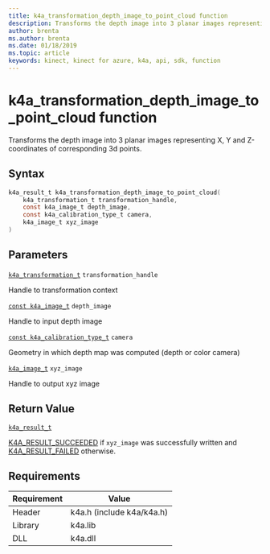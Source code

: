 ```yaml
---
title: k4a_transformation_depth_image_to_point_cloud function
description: Transforms the depth image into 3 planar images representing X, Y and Z-coordinates of corresponding 3d points. 
author: brenta
ms.author: brenta
ms.date: 01/18/2019
ms.topic: article
keywords: kinect, kinect for azure, k4a, api, sdk, function
---
```

# k4a_transformation_depth_image_to_point_cloud function

Transforms the depth image into 3 planar images representing X, Y and Z-coordinates of corresponding 3d points. 

## Syntax

```C
k4a_result_t k4a_transformation_depth_image_to_point_cloud(
    k4a_transformation_t transformation_handle,
    const k4a_image_t depth_image,
    const k4a_calibration_type_t camera,
    k4a_image_t xyz_image
)
```
## Parameters

[`k4a_transformation_t`](~/api/0.6.0/k4a-transformation-t.md) `transformation_handle`

Handle to transformation context

[`const k4a_image_t`](~/api/0.6.0/k4a-image-t.md) `depth_image`

Handle to input depth image

[`const k4a_calibration_type_t`](~/api/0.6.0/k4a-calibration-type-t.md) `camera`

Geometry in which depth map was computed (depth or color camera)

[`k4a_image_t`](~/api/0.6.0/k4a-image-t.md) `xyz_image`

Handle to output xyz image

## Return Value
[`k4a_result_t`](~/api/0.6.0/k4a-result-t.md)

[K4A_RESULT_SUCCEEDED](~/api/0.6.0/k4a-result-t.md)
 if 
`xyz_image`
 was successfully written and 
[K4A_RESULT_FAILED](~/api/0.6.0/k4a-result-t.md)
 otherwise.

## Requirements

Requirement | Value
------------|--------------------------------
 Header | k4a.h (include k4a/k4a.h) 
 Library | k4a.lib 
 DLL | k4a.dll 



